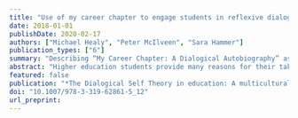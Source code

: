 ```yaml
---
title: "Use of my career chapter to engage students in reflexive dialogue"
date: 2018-01-01
publishDate: 2020-02-17
authors: ["Michael Healy", "Peter McIlveen", "Sara Hammer"]
publication_types: ["6"]
summary: "Describing “My Career Chapter: A Dialogical Autobiography” as an exemplar of career writing."
abstract: "Higher education students provide many reasons for their taking a particular degree. These typically relate to their current vocational interests and future employment prospects. This is significant since students' vocational identities and consequent decisions develop in a complex dynamic of vocational personality, characteristic adaptations, and life stories, all interacting with affordances in the social, economic, and cultural contexts of students' lives. Using contemporary personality theory and vocational psychology theory, we focus on the third dynamism - life stories - to explicate a method that facilitates assessment for and of learning in the context of career. Here we describe the conceptual and methodological dimensions of “My Career Chapter: A Dialogical Autobiography” (McIlveen, 2006) as an exemplar of an innovative pedagogical method with its conceptual foundations in vocational psychology and the theory of dialogical self. We will describe examples of its application in postgraduate studies and elaborate on its teaching and assessment affordances for career education. Finally, we will outline practical implications for the continuing application and evaluation of My Career Chapter, and the curricular vision that drives it, in higher education and career development learning."
featured: false
publication: "*The Dialogical Self Theory in education: A multicultural perspective*"
doi: "10.1007/978-3-319-62861-5_12"
url_preprint: 
---
```


